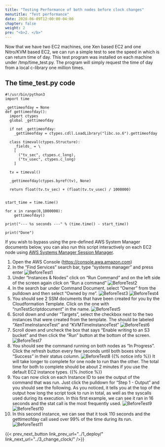 ```yaml
---
title: "Testing Performance of both nodes before clock changes"
menutitle: "Test performance"
date: 2020-06-09T12:00:00-04:00
chapter: false
weight: 2
pre: "<b>2. </b>"
---
```


Now that we have two EC2 machines, one Xen based EC2 and one Nitro/KVM based EC2, we can run a simple test to see the speed in which is can return time of day. This test program was installed on each machine under /tmp/time_test.py. The program will simply request the time of day from a local c-library one million times.

## The time_test.py code
```
#!/usr/bin/python3
import time

_gettimeofday = None
def gettimeofday():
  import ctypes
  global _gettimeofday

  if not _gettimeofday:
    _gettimeofday = ctypes.cdll.LoadLibrary("libc.so.6").gettimeofday

  class timeval(ctypes.Structure):
    _fields_ = \
    [
      ("tv_sec", ctypes.c_long),
      ("tv_usec", ctypes.c_long)
    ]

  tv = timeval()

  _gettimeofday(ctypes.byref(tv), None)

  return float(tv.tv_sec) + (float(tv.tv_usec) / 1000000)


start_time = time.time()

for x in range(0,1000000):
    gettimeofday()

print("--- %s seconds ---" % (time.time() - start_time))

print("Done")
```
If you wish to bypass using the pre-defined AWS System Manager documents below, you can also run this script interactively on each EC2 node using [AWS Systems Manager Session Manager](https://docs.aws.amazon.com/systems-manager/latest/userguide/session-manager.html).  


1.	Open the AWS Console (https://console.awa.amazon.com)
1.	In the “Find Services” search bar, type “systems manager” and press enter
![BeforeTest1](/Performance/100_Clock_Source_Performance/Images/BeforeTest1.png)
1.	Under “Instances & Nodes” click on “Run Command” and on the left side of the screen again click on “Run a command”
![BeforeTest2](/Performance/100_Clock_Source_Performance/Images/BeforeTest2.png)
1.	In the search bar under Command Document, select “Owner” from the pulldown and then select “Owned by me”.
![BeforeTest3](/Performance/100_Clock_Source_Performance/Images/BeforeTest3.png)
![BeforeTest4](/Performance/100_Clock_Source_Performance/Images/BeforeTest4.png)
1.	You should see 2 SSM documents that have been created for you by the Cloudformation Template.  Click on the one with “runTestScriptdocument” in the name.
![BeforeTest5](/Performance/100_Clock_Source_Performance/Images/BeforeTest5.png)
1.	Scroll down and under “Targets”, select the checkbox next to the two instances that were created from the template.  The should be labeled “XenTimeInstanceTest” and “KVMTimeInstanceTest”
![BeforeTest6](/Performance/100_Clock_Source_Performance/Images/BeforeTest6.png)
1.	Scroll down and uncheck the box that says “Enable writing to an S3 bucket” and then click the “Run” button at the bottom of the screen.
![BeforeTest7](/Performance/100_Clock_Source_Performance/Images/BeforeTest7.png)
1.	You should see the command running on both nodes as “In Progress”. Click the refresh button every few seconds until both boxes show “Success” in their status column.
![BeforeTest8](/Performance/100_Clock_Source_Performance/Images/BeforeTest8.png)
{{% notice info %}}
It will take longer to complete for one node to run than the other. The total time for both to complete should be about 2 minutes if you use the default EC2 instance types.
{{% /notice %}}
1.	You can now click on each Instance ID to see the output of the command that was run. Just click the pulldown for “Step 1 - Output” and you should see the following.  As you noticed, it tells you at the top of the output how long the script took to run in total, as well as the syscalls used during its execution.  In this first example, we can see it ran in 16 seconds and the stat call is the most frequently used.
![BeforeTest9](/Performance/100_Clock_Source_Performance/Images/BeforeTest9.png)
![BeforeTest10](/Performance/100_Clock_Source_Performance/Images/BeforeTest10.png)
1.	In this second instance, we can see that it took 110 seconds and the gettimeofday call used over 99% of the time during its run.
![BeforeTest11](/Performance/100_Clock_Source_Performance/Images/BeforeTest11.png)


{{< prev_next_button link_prev_url="../1_deploy/" link_next_url="../3_change_clock/" />}}
